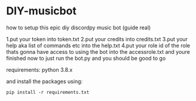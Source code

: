 # DIY-musicbot

how to setup this epic diy discordpy music bot (guide real)

<p>1.put your token into token.txt
2.put your credits into credits.txt
3.put your help aka list of commands etc into the help.txt
4.put your role id of the role thats gonna have access to using the bot into the accessrole.txt
and youre finished now to just run the bot.py and you should be good to go

requirements:
 python 3.8.x

and install the packages using:</p>
```
pip install -r requirements.txt
```
